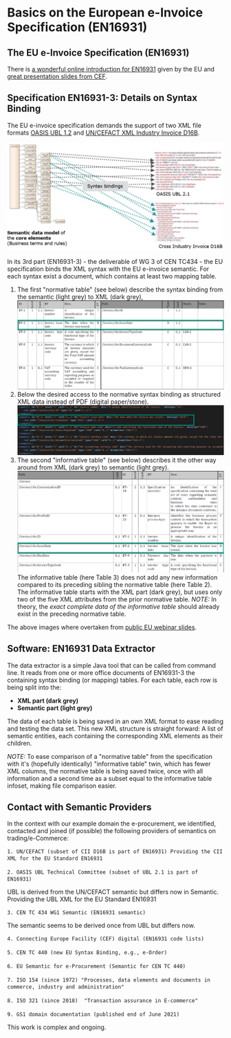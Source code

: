 # Basics on the European e-Invoice Specification (EN16931)

## The EU e-Invoice Specification (EN16931)

There is [a wonderful online introduction for EN16931](https://ec.europa.eu/cefdigital/wiki/display/CEFDIGITAL/Compliance+with+eInvoicing+standard) given by the EU and [great presentation slides from CEF](https://ec.europa.eu/cefdigital/wiki/download/attachments/59180282/CEFeInvoicingWebinar%239UnderstandingUBL_CII_v1.0.pdf?version=1&modificationDate=1520420915552&api=v2).

## Specification EN16931-3: Details on Syntax Binding

The EU e-invoice specification demands the support of two XML file formats [OASIS UBL 1.2](http://docs.oasis-open.org/ubl/UBL-2.1.html) and [UN/CEFACT XML Industry Invoice D16B](https://www.unece.org/cefact/xml_schemas/index).

![EU Syntax Binding](/docs/images/EN16931-SyntaxBinding.png)

In its 3rd part (EN16931-3) - the deliverable of WG 3 of CEN TC434 - the EU specification binds the XML syntax with the EU e-invoice semantic. For each syntax exist a document, which contains at least two mapping table.

1. The first "normative table" (see below) describe the syntax binding from the semantic (light grey) to XML (dark grey),
![Normative Syntax Binding: Semantic to XML (UBL)](/docs/images/3-2-normative-table.png)
2. Below the desired access to the normative syntax binding as structured XML data instead of PDF (digital paper/stone).
![Normative Syntax Binding (UBL) as extracted XML](/docs/images/3-2-normative-xml.png)
3. The second "informative table" (see below) describes it the other way around from XML (dark grey) to semantic (light grey).
![Informative Syntax Binding: XML to Semantic (UBL)](/docs/images/3-2-informative-table.png)
The informative table (here Table 3) does not add any new information compared to its preceding sibling the normative table (here Table 2). The informative table starts with the XML part (dark grey), but uses only two of the five XML attributes from the prior normative table.
*NOTE:* In theory, the *exact complete data of the informative table* should already exist in the preceding normative table.

The above images where overtaken from [public EU webinar slides](https://ec.europa.eu/cefdigital/wiki/download/attachments/59180282/CEFeInvoicingWebinar%239UnderstandingUBL_CII_v1.0.pdf?version=1&modificationDate=1520420915552&api=v2).

## Software: EN16931 Data Extractor

The data extractor is a simple Java tool that can be called from command line. It reads from one or more office documents of EN16931-3 the containing syntax binding (or mapping) tables.
For each table, each row is being split into the:

- __XML part (dark grey)__
- __Semantic part (light grey)__

The data of each table is being saved in an own XML format to ease reading and testing the data set.
This new XML structure is straight forward: A list of semantic entities, each containing the corresponding XML elements as their children.

*NOTE:*
To ease comparison of a "normative table" from the specification with it's (hopefully identically) "informative table" twin, which has fewer XML columns, the normative table is being saved twice, once with all information and a second time as a subset equal to the informative table infoset, making file comparison easier.

## Contact with Semantic Providers 
In the context with our example domain the e-procurement, we identified, contacted and joined (if possible) the following providers of semantics on trading/e-Commerce:

    1. UN/CEFACT (subset of CII D16B is part of EN16931) Providing the CII XML for the EU Standard EN16931

    2. OASIS UBL Technical Committee (subset of UBL 2.1 is part of EN16931)

UBL is derived from the UN/CEFACT semantic but differs now in Semantic. Providing the UBL XML for the EU Standard EN16931

    3. CEN TC 434 WG1 Semantic (EN16931 semantic)

The semantic seems to be derived once from UBL but differs now.

    4. Connecting Europe Facility (CEF) digital (EN16931 code lists)
				
    5. CEN TC 440 (new EU Syntax Binding, e.g., e-Order)
		
    6. EU Semantic for e-Procurement (Semantic for CEN TC 440)
		
    7. ISO 154 (since 1972) "Processes, data elements and documents in commerce, industry and administration"
		
    8. ISO 321 (since 2018)  "Transaction assurance in E-commerce"
		
    9. GS1 domain documentation (published end of June 2021)

This work is complex and ongoing.


